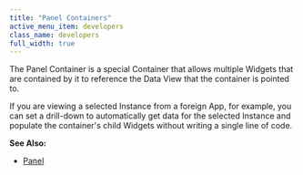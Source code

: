 ```yaml
---
title: "Panel Containers"
active_menu_item: developers
class_name: developers
full_width: true
---
```



The Panel Container is a special Container that allows multiple Widgets that are contained by it to reference the Data View that the container is pointed to.

If you are viewing a selected Instance from a foreign App, for example, you can set a drill-down to automatically get data for the selected Instance and populate the container's child Widgets without writing a single line of code.

**See Also:**

 - [Panel](../../../widget-properties-events/containers/panel)

